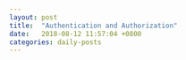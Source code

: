 ```yaml
---
layout: post
title:  "Authentication and Authorization"
date:   2018-08-12 11:57:04 +0800
categories: daily-posts
---
```


